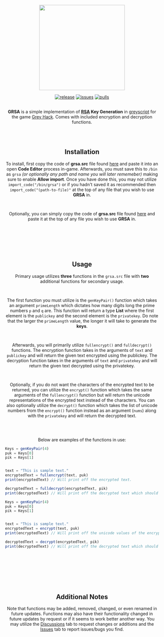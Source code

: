 <p align="center">
    <img src="https://github.com/user-attachments/assets/cec56db6-eecb-44ea-9cab-1c7f8ed59575"
        height="280">
</p>
<p align="center">
<a href="https://github.com/irtsa-dev/grsa/releases/tag/v1.0.0">
        <img src="https://img.shields.io/badge/release-1.0.0-brightgreen"
            alt="release"></a>
<a href="https://github.com/irtsa-dev/grsa/issues">
        <img src="https://custom-icon-badges.demolab.com/github/issues-raw/irtsa-dev/grsa?logo=issue"
            alt="issues"></a>
<a href="https://github.com/irtsa-dev/grsa/pulls">
        <img src="https://custom-icon-badges.demolab.com/github/issues-pr/irtsa-dev/grsa?logo=git-pull-request"
            alt="pulls"></a>
</p>
<p align="center">
<br />
<b>GRSA</b> is a simple implementation of <b><a href="https://en.wikipedia.org/wiki/RSA_(cryptosystem)">RSA</a> Key Generation</b> in <a href="https://codedocs.ghtools.xyz">greyscript</a> for the game <a href="https://store.steampowered.com/app/605230/Grey_Hack">Grey Hack</a>. Comes with included encryption and decryption functions.
</p>
<br />
<br />
<h2 align="center">Installation</h2>
<p align="center">
To install, first copy the code of <b>grsa.src</b> file found <a href="https://github.com/irtsa-dev/grsa/blob/main/grsa/grsa.src">here</a> and paste it into an open <b>Code Editor</b> process in-game. Afterwards, you must save this to <code>/bin</code> as <code>grsa</code> <i>(or optionally any path and name you will later rememeber)</i> making sure to enable <b>Allow import</b>. Once you have done this, you may not utilize <code>import_code("/bin/grsa")</code> or if you hadn't saved it as recommended then <code>import_code("(path-to-file)"</code> at the top of any file that you wish to use <b>GRSA</b> in.
</p>
<br />
<p align="center">
Optionally, you can simply copy the code of <b>grsa.src</b> file found <a href="https://github.com/irtsa-dev/grsa/blob/main/grsa/grsa.src">here</a> and paste it at the top of any file you wish to use <b>GRSA</b> in.
</p>
<br />
<br />
<br />
<br />
<br />
<h2 align="center">Usage</h2>
<p align="center">
Primary usage utilizes <b>three</b> functions in the <code>grsa.src</code> file with <b>two</b> additional functions for secondary usage.
</p>
<br />
<p align="center">
The first function you must utilize is the <code>genKeyPair()</code> function which takes an argument <code>primeLength</code> which dictates how many digits long the prime numbers <code>p</code> and <code>q</code> are. This function will return a type <b>List</b> where the first element is the <code>publickey</code> and the second element is the <code>privatekey</code>. Do note that the larger the <code>primeLength</code> value, the longer it will take to generate the <b>keys</b>.
</p>
<br />
<p align="center">
Afterwards, you will primarily utilize <code>fullencrypt()</code> and <code>fulldecrypt()</code> functions. The encryption function takes in the arguments of <code>text</code> and <code>publickey</code> and will return the given text encrypted using the publickey. The decryption function takes in the arguments of <code>text</code> and <code>privatekey</code> and will return the given text decrypted using the privatekey.
</p>
<br />
<p align="center">
Optionally, if you do not want the characters of the encrypted text to be returned, you can utilize the <code>encrypt()</code> function which takes the same arguments of the <code>fullencrypt()</code> function but will return the unicode representations of the encrypted text instead of the characters. You can also optionally utilize the <code>decrypt()</code> function which takes the list of unicode numbers from the <code>encrypt()</code> function instead as an argument (<code>nums</code>) along with the <code>privatekey</code> and will return the decrypted text.
</p>
<br />
<br />
<p align="center">
Below are examples of the functions in use:
</p>

```js
Keys = genKeyPair(4)
puk = Keys[0]
pik = Keys[1]


text = "This is sample text."
encryptedText = fullencrypt(text, puk)
print(encryptedText) // Will print off the encrypted text.

decryptedText = fulldecrypt(encryptedText, pik)
print(decryptedText) // Will print off the decrypted text which should be the same as the original text.
```
```js
Keys = genKeyPair(4)
puk = Keys[0]
pik = Keys[1]


text = "This is sample text."
encryptedText = encrypt(text, puk)
print(encryptedText) // Will print off the unicode values of the encrypted text

decryptedText = decrypt(encryptedText, pik)
print(decryptedText) // Will print off the decrypted text which should be the same as the original text.
```
<br />
<br />
<br />
<br />
<br />
<br />
<h2 align="center">Additional Notes</h2>
<p align="center">
Note that functions may be added, removed, changed, or even renamed in future updates. Functions may also have their functionality changed in future updates by request or if it seems to work better another way. You may utilize the <a href="https://github.com/irtsa-dev/grsa/discussions">Discussions</a> tab to request changes or additions and the <a href="https://github.com/irtsa-dev/grsa/issues">Issues</a> tab to report issues/bugs you find.
